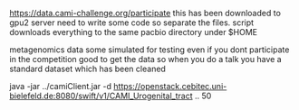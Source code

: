 https://data.cami-challenge.org/participate
this has been downloaded to gpu2 server
need to write some code so separate the files. script downloads everything to the same pacbio directory under $HOME

metagenomics data some simulated for testing
even if you dont participate in the competition good to get the data so when you do a talk you have a standard dataset
which has been cleaned 

java -jar ../camiClient.jar -d  https://openstack.cebitec.uni-bielefeld.de:8080/swift/v1/CAMI_Urogenital_tract
 .. 50

